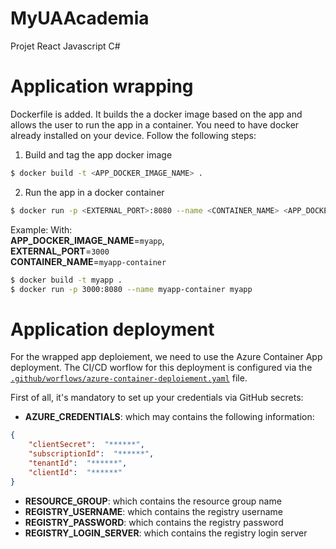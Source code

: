 # MyUAAcademia
Projet React Javascript C#

# Application wrapping
Dockerfile is added. It builds the a docker image based on the app and allows the user to run the app in a container. You need to have docker already installed on your device. Follow the following steps:

1. Build and tag the app docker image
```bash
$ docker build -t <APP_DOCKER_IMAGE_NAME> .
```

2. Run the app in a docker container
```bash
$ docker run -p <EXTERNAL_PORT>:8080 --name <CONTAINER_NAME> <APP_DOCKER_IMAGE_NAME>
```

Example: With: <br/>
**APP_DOCKER_IMAGE_NAME**=`myapp`, <br/>
**EXTERNAL_PORT**=`3000` <br/>
**CONTAINER_NAME**=`myapp-container`

```bash
$ docker build -t myapp .
$ docker run -p 3000:8080 --name myapp-container myapp
```


# Application deployment

For the wrapped app deploiement, we need to use the Azure Container App deployment. The CI/CD worflow for this deployment is configured via the [`.github/worflows/azure-container-deploiement.yaml`](.github/workflows/azure-container-deploiement.yaml) file.

First of all, it's mandatory to set up your credentials via GitHub secrets:
- **AZURE_CREDENTIALS**: which may contains the following information:
```json
{
    "clientSecret":  "******",
    "subscriptionId":  "******",
    "tenantId":  "******",
    "clientId":  "******"
}
```

- **RESOURCE_GROUP**: which contains the resource group name
- **REGISTRY_USERNAME**: which contains the registry username
- **REGISTRY_PASSWORD**: which contains the registry password
- **REGISTRY_LOGIN_SERVER**: which contains the registry login server